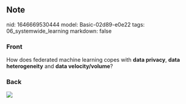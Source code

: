 ## Note
nid: 1646669530444
model: Basic-02d89-e0e22
tags: 06_systemwide_learning
markdown: false

### Front
How does federated machine learning copes with <b>data privacy</b>,
<b>data heterogeneity</b> and <b>data velocity/volume</b>?

### Back
<img src="paste-579094ee5af22a1b6b0329cdf65414ac1feb93e7.jpg">
